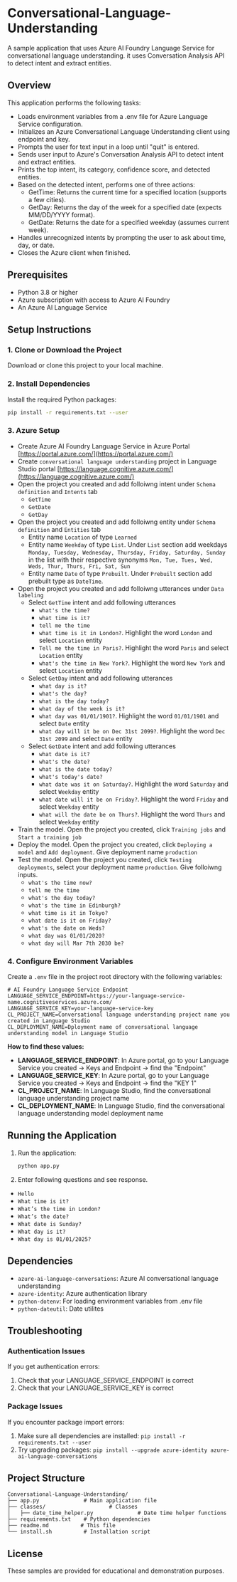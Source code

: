 # Conversational-Language-Understanding

A sample application that uses Azure AI Foundry Language Service for conversational language understanding. it uses Conversation Analysis API to detect intent and extract entities.


## Overview

This application performs the following tasks:
- Loads environment variables from a .env file for Azure Language Service configuration.
- Initializes an Azure Conversational Language Understanding client using endpoint and key.
- Prompts the user for text input in a loop until "quit" is entered.
- Sends user input to Azure's Conversation Analysis API to detect intent and extract entities.
- Prints the top intent, its category, confidence score, and detected entities.
- Based on the detected intent, performs one of three actions:
  - GetTime: Returns the current time for a specified location (supports a few cities).
  - GetDay: Returns the day of the week for a specified date (expects MM/DD/YYYY format).
  - GetDate: Returns the date for a specified weekday (assumes current week).
- Handles unrecognized intents by prompting the user to ask about time, day, or date.
- Closes the Azure client when finished.


## Prerequisites

- Python 3.8 or higher
- Azure subscription with access to Azure AI Foundry
- An Azure AI Language Service

## Setup Instructions

### 1. Clone or Download the Project

Download or clone this project to your local machine.

### 2. Install Dependencies

Install the required Python packages:

```bash
pip install -r requirements.txt --user
```

### 3. Azure Setup 
- Create Azure AI Foundry Language Service in Azure Portal [https://portal.azure.com/](https://portal.azure.com/)
- Create `conversational language understanding` project in Language Studio portal [https://language.cognitive.azure.com/](https://language.cognitive.azure.com/)
- Open the project you created and add folloiwng intent under `Schema definition` and `Intents` tab
  - `GetTime`
  - `GetDate`
  - `GetDay`
- Open the project you created and add folloiwng entity under `Schema definition` and `Entities` tab
  - Entity name `Location` of type `Learned` 
  - Entity name `Weekday` of type `List`. Under `List` section add weekdays `Monday, Tuesday, Wednesday, Thursday, Friday, Saturday, Sunday` in the list with their respective synonyms `Mon, Tue, Tues, Wed, Weds, Thur, Thurs, Fri, Sat, Sun`
  - Entity name `Date` of type `Prebuilt`. Under `Prebuilt` section add prebuilt type as `DateTime`.
- Open the project you created and add folloiwng utterances under `Data labeling`
  - Select `GetTime` intent and add following utterances
    - `what's the time?`
    - `what time is it?`
    - `tell me the time`
    - `what time is it in London?`. Highlight the word `London` and select `Location` entity
    - `Tell me the time in Paris?`. Highlight the word `Paris` and select `Location` entity
    - `what's the time in New York?`. Highlight the word `New York` and select `Location` entity
  - Select `GetDay` intent and add following utterances
    - `what day is it?`
    - `what's the day?`
    - `what is the day today?`
    - `what day of the week is it?`
    - `what day was 01/01/1901?`. Highlight the word `01/01/1901` and select `Date` entity
    - `what day will it be on Dec 31st 2099?`. Highlight the word `Dec 31st 2099` and select `Date` entity
  - Select `GetDate` intent and add following utterances
    - `what date is it?`
    - `what's the date?`
    - `what is the date today?`
    - `what's today's date?`
    - `what date was it on Saturday?`. Highlight the word `Saturday` and select `Weekday` entity
    - `what date will it be on Friday?`. Highlight the word `Friday` and select `Weekday` entity
    - `what will the date be on Thurs?`. Highlight the word `Thurs` and select `Weekday` entity
- Train the model. Open the project you created, click `Training jobs` and `Start a training job`
- Deploy the model. Open the project you created, click `Deploying a model` and `Add deployment`. Give deployment name `production`
- Test the model. Open the project you created, click `Testing deployments`, select your deployment name `production`. Give folloiwng inputs.
  - `what's the time now?`
  - `tell me the time`
  - `what's the day today?`
  - `what's the time in Edinburgh?`
  - `what time is it in Tokyo?`
  - `what date is it on Friday?`
  - `what's the date on Weds?`
  - `what day was 01/01/2020?`
  - `what day will Mar 7th 2030 be?`


### 4. Configure Environment Variables

Create a `.env` file in the project root directory with the following variables:

```env
# AI Foundry Language Service Endpoint
LANGUAGE_SERVICE_ENDPOINT=https://your-language-service-name.cognitiveservices.azure.com/
LANGUAGE_SERVICE_KEY=your-language-service-key
CL_PROJECT_NAME=Conversational language understanding project name you created in Language Studio
CL_DEPLOYMENT_NAME=Dployment name of conversational language understanding model in Language Studio
```

**How to find these values:**

- **LANGUAGE_SERVICE_ENDPOINT**: In Azure portal, go to your Language Service you created → Keys and Endpoint → find the "Endpoint"
- **LANGUAGE_SERVICE_KEY**: In Azure portal, go to your Language Service you created → Keys and Endpoint → find the "KEY 1"
- **CL_PROJECT_NAME**: In Language Studio, find the conversational language understanding project name
- **CL_DEPLOYMENT_NAME**: In Language Studio, find the conversational language understanding model deployment name

## Running the Application

1. Run the application:
   ```bash
   python app.py
   ```

2. Enter following questions and see response.
- `Hello`
- `What time is it?`
- `What’s the time in London?`
- `What’s the date?`
- `What date is Sunday?`
- `What day is it?`
- `What day is 01/01/2025?`


## Dependencies

- `azure-ai-language-conversations`: Azure AI conversational language understanding
- `azure-identity`: Azure authentication library
- `python-dotenv`: For loading environment variables from .env file
- `python-dateutil`: Date utilites


## Troubleshooting

### Authentication Issues

If you get authentication errors:
1. Check that your LANGUAGE_SERVICE_ENDPOINT is correct
3. Check that your LANGUAGE_SERVICE_KEY is correct


### Package Issues

If you encounter package import errors:
1. Make sure all dependencies are installed: `pip install -r requirements.txt --user`
2. Try upgrading packages: `pip install --upgrade azure-identity azure-ai-language-conversations`

## Project Structure

```
Conversational-Language-Understanding/
├── app.py              # Main application file
├── classes/                    # Classes
│   ├── date_time_helper.py              # Date time helper functions
├── requirements.txt    # Python dependencies
├── readme.md          # This file
└── install.sh          # Installation script
```


## License

These samples are provided for educational and demonstration purposes.